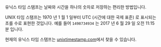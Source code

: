 유닉스 타임 스탬프는 날짜와 시간을 하나의 숫자로 저장하는 편리한 방법입니다.

UNIX 타임 스탬프는 1970 년 1 월 1 일부터 UTC (시간에 대한 국제 표준) 로 표시되는 초를 수로 표현한 것입니다. 예를 들어 `1498734934` 는 2017 년 6 월 29 일 오전 11:15 분 입니다.

현재의 유닉스 타임 스탬프는 [unixtimestamp.com](http://www.unixtimestamp.com/)에서 찾을 수 있습니다.